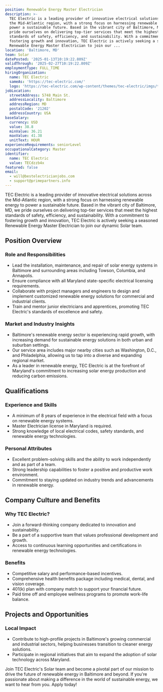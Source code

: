 ```yaml
---
position: Renewable Energy Master Electrician
description: >-
  TEC Electric is a leading provider of innovative electrical solutions across
  the Mid-Atlantic region, with a strong focus on harnessing renewable energy to
  power a sustainable future. Based in the vibrant city of Baltimore, MD, we
  pride ourselves on delivering top-tier services that meet the highest
  standards of safety, efficiency, and sustainability. With a commitment to
  fostering growth and innovation, TEC Electric is actively seeking a seasoned
  Renewable Energy Master Electrician to join our ...
location: 'Baltimore, MD'
team: Solar
datePosted: '2025-01-13T10:19:22.809Z'
validThrough: '2025-02-27T10:19:22.809Z'
employmentType: FULL_TIME
hiringOrganization:
  name: TEC Electric
  sameAs: 'https://tec-electric.com/'
  logo: 'https://tec-electric.com/wp-content/themes/tec-electric/imgs/tec-logo.png'
jobLocation:
  streetAddress: 5748 Main St.
  addressLocality: Baltimore
  addressRegion: MD
  postalCode: '21202'
  addressCountry: USA
baseSalary:
  currency: USD
  value: 38.8
  minValue: 36.21
  maxValue: 41.38
  unitText: HOUR
experienceRequirements: seniorLevel
occupationalCategory: Master
identifier:
  name: TEC Electric
  value: TECdzzb4x
featured: false
email:
  - will@bestelectricianjobs.com
  - support@primepartners.info
---
```




TEC Electric is a leading provider of innovative electrical solutions across the Mid-Atlantic region, with a strong focus on harnessing renewable energy to power a sustainable future. Based in the vibrant city of Baltimore, MD, we pride ourselves on delivering top-tier services that meet the highest standards of safety, efficiency, and sustainability. With a commitment to fostering growth and innovation, TEC Electric is actively seeking a seasoned Renewable Energy Master Electrician to join our dynamic Solar team.

## Position Overview

### Role and Responsibilities
- Lead the installation, maintenance, and repair of solar energy systems in Baltimore and surrounding areas including Towson, Columbia, and Annapolis.
- Ensure compliance with all Maryland state-specific electrical licensing requirements.
- Collaborate with project managers and engineers to design and implement customized renewable energy solutions for commercial and industrial clients.
- Train and mentor junior electricians and apprentices, promoting TEC Electric's standards of excellence and safety.

### Market and Industry Insights
- Baltimore's renewable energy sector is experiencing rapid growth, with increasing demand for sustainable energy solutions in both urban and suburban settings.
- Our service area includes major nearby cities such as Washington, D.C., and Philadelphia, allowing us to tap into a diverse and expanding regional market.
- As a leader in renewable energy, TEC Electric is at the forefront of Maryland's commitment to increasing solar energy production and reducing carbon emissions.

## Qualifications

### Experience and Skills
- A minimum of 8 years of experience in the electrical field with a focus on renewable energy systems.
- Master Electrician license in Maryland is required.
- Strong knowledge of local electrical codes, safety standards, and renewable energy technologies.

### Personal Attributes
- Excellent problem-solving skills and the ability to work independently and as part of a team.
- Strong leadership capabilities to foster a positive and productive work environment.
- Commitment to staying updated on industry trends and advancements in renewable energy.

## Company Culture and Benefits

### Why TEC Electric?
- Join a forward-thinking company dedicated to innovation and sustainability.
- Be a part of a supportive team that values professional development and growth.
- Access to continuous learning opportunities and certifications in renewable energy technologies.

### Benefits
- Competitive salary and performance-based incentives.
- Comprehensive health benefits package including medical, dental, and vision coverage.
- 401(k) plan with company match to support your financial future.
- Paid time off and employee wellness programs to promote work-life balance.

## Projects and Opportunities

### Local Impact
- Contribute to high-profile projects in Baltimore's growing commercial and industrial sectors, helping businesses transition to cleaner energy solutions.
- Participate in regional initiatives that aim to expand the adoption of solar technology across Maryland.

Join TEC Electric's Solar team and become a pivotal part of our mission to drive the future of renewable energy in Baltimore and beyond. If you're passionate about making a difference in the world of sustainable energy, we want to hear from you. Apply today!
